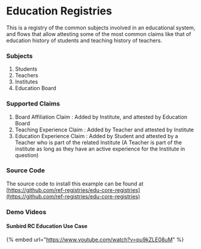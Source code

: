 # Education Registries

This is a registry of the common subjects involved in an educational system, and flows that allow attesting some of the most common claims like that of education history of students and teaching history of teachers.

### Subjects

1. Students
2. Teachers
3. Institutes
4. Education Board

### Supported Claims

1. Board Affiliation Claim : Added by Institute, and attested by Education Board
2. Teaching Experience Claim : Added by Teacher and attested by Institute
3. Education Experience Claim : Added by Student and attested by a Teacher who is part of the related Institute \(A Teacher is part of the institute as long as they have an active experience for the Institute in question\)

### Source Code

The source code to install this example can be found at [https://github.com/ref-registries/edu-core-registries](https://github.com/ref-registries/edu-core-registries)

### Demo Videos

#### Sunbird RC Education Use Case

{% embed url="https://www.youtube.com/watch?v=pu9kZLE08uM" %}

